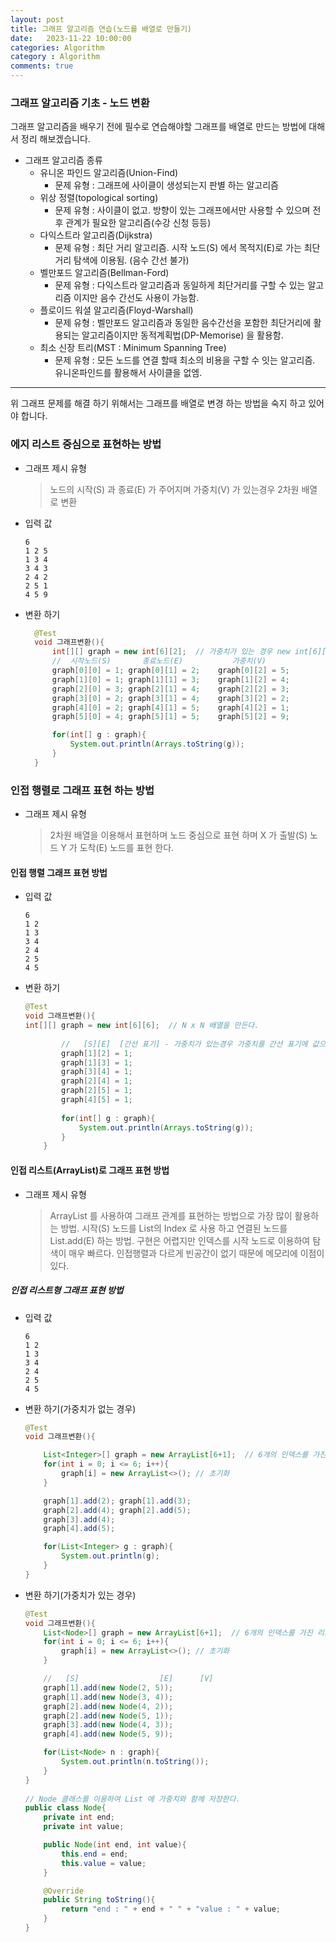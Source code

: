 ```yaml
---
layout: post
title: 그래프 알고리즘 연습(노드를 배열로 만들기)
date:   2023-11-22 10:00:00
categories: Algorithm
category : Algorithm
comments: true 
---
```


### 그래프 알고리즘 기초 - 노드 변환

그래프 알고리즘을 배우기 전에 필수로 연습해야할 그래프를 배열로 만드는 방법에 대해서 정리 해보겠습니다.

- 그래프 알고리즘 종류
  - 유니온 파인드 알고리즘(Union-Find)
    - 문제 유형 : 그래프에 사이클이 생성되는지 판별 하는 알고리즘
  - 위상 정렬(topological sorting)
    - 문제 유형 : 사이클이 없고. 방향이 있는 그래프에서만 사용할 수 있으며 전후 관계가 필요한 알고리즘(수강 신청 등등)
  - 다익스트라 알고리즘(Dijkstra)
    - 문제 유형 : 최단 거리 알고리즘. 시작 노드(S) 에서 목적지(E)로 가는 최단거리 탐색에 이용됨. (음수 간선 불가)
  - 벨만포드 알고리즘(Bellman-Ford)
      - 문제 유형 : 다익스트라 알고리즘과 동일하게 최단거리를 구할 수 있는 알고리즘 이지만 음수 간선도 사용이 가능함.
  - 플로이드 워셜 알고리즘(Floyd-Warshall)
      - 문제 유형 : 벨만포드 알고리즘과 동일한 음수간선을 포함한 최단거리에 활용되는 알고리즘이지만 동적계획법(DP-Memorise) 을 활용함.
  - 최소 신장 트리(MST : Minimum Spanning Tree)
    - 문제 유형 : 모든 노드를 연결 할때 최소의 비용을 구할 수 잇는 알고리즘. 유니온파인드를 활용해서 사이클을 없엠.

------

위 그래프 문제를 해결 하기 위해서는 그래프를 배열로 변경 하는 방법을 숙지 하고 있어야 합니다.

### 에지 리스트 중심으로 표현하는 방법

   - 그래프 제시 유형
      > 노드의 시작(S) 과 종료(E) 가 주어지며 가중치(V) 가 있는경우 2차원 배열로 변환

   - 입력 값
     ```text
     6
     1 2 5
     1 3 4
     3 4 3
     2 4 2
     2 5 1
     4 5 9
     ```

   - 변환 하기
     ```java
       @Test
       void 그래프변환(){
           int[][] graph = new int[6][2];  // 가중치가 있는 경우 new int[6][3]
           //  시작노드(S)       종료노드(E)           가중치(V)
           graph[0][0] = 1; graph[0][1] = 2;    graph[0][2] = 5;
           graph[1][0] = 1; graph[1][1] = 3;    graph[1][2] = 4;
           graph[2][0] = 3; graph[2][1] = 4;    graph[2][2] = 3;
           graph[3][0] = 2; graph[3][1] = 4;    graph[3][2] = 2;
           graph[4][0] = 2; graph[4][1] = 5;    graph[4][2] = 1;
           graph[5][0] = 4; graph[5][1] = 5;    graph[5][2] = 9;

           for(int[] g : graph){
               System.out.println(Arrays.toString(g));
           }
       }
     ```

### 인접 행렬로 그래프 표현 하는 방법

  - 그래프 제시 유형
      > 2차원 배열을 이용해서 표현하며 노드 중심으로 표현 하며 X 가 출발(S) 노드 Y 가 도착(E) 노드를 표현 한다.

#### 인접 행렬 그래프 표현 방법

  - 입력 값
    ```text
    6
    1 2
    1 3
    3 4
    2 4
    2 5
    4 5
    ```

  - 변환 하기

    ```java
    @Test
    void 그래프변환(){
    int[][] graph = new int[6][6];  // N x N 배열을 만든다.
  
            //   [S][E]  [간선 표기] - 가중치가 있는경우 가중치를 간선 표기에 값으로 넣는다.
            graph[1][2] = 1;
            graph[1][3] = 1;
            graph[3][4] = 1;
            graph[2][4] = 1;
            graph[2][5] = 1;
            graph[4][5] = 1;
  
            for(int[] g : graph){
                System.out.println(Arrays.toString(g));
            }
        }
    ```

#### 인접 리스트(ArrayList)로 그래프 표현 방법

  - 그래프 제시 유형
    > ArrayList 를 사용하여 그래프 관계를 표현하는 방법으로 가장 많이 활용하는 방법. 시작(S) 노드를 List의 Index 로 사용 하고
      연결된 노드를 List.add(E) 하는 방법. 구현은 어렵지만 인덱스를 시작 노드로 이용하여 탐색이 매우 빠르다. 인접행렬과 다르게
      빈공간이 없기 때문에 메모리에 이점이 있다.

##### 인접 리스트형 그래프 표현 방법

  - 입력 값
    ```text
    6
    1 2
    1 3
    3 4
    2 4
    2 5
    4 5
    ```

  - 변환 하기(가중치가 없는 경우)
    ```java
    @Test
    void 그래프변환(){

        List<Integer>[] graph = new ArrayList[6+1];  // 6개의 인덱스를 가진 리스트를 만든다.(인덱스는 0 부터 시작하기 때문에 N + 1)
        for(int i = 0; i <= 6; i++){
            graph[i] = new ArrayList<>(); // 초기화
        }

        graph[1].add(2); graph[1].add(3);
        graph[2].add(4); graph[2].add(5);
        graph[3].add(4);
        graph[4].add(5);

        for(List<Integer> g : graph){
            System.out.println(g);
        }
    }
    ```

  - 변환 하기(가중치가 있는 경우)
    ```java
    @Test
    void 그래프변환(){
        List<Node>[] graph = new ArrayList[6+1];  // 6개의 인덱스를 가진 리스트를 만든다.(인덱스는 0 부터 시작하기 때문에 N + 1)
        for(int i = 0; i <= 6; i++){
            graph[i] = new ArrayList<>(); // 초기화
        }

        //   [S]                  [E]      [V]
        graph[1].add(new Node(2, 5));
        graph[1].add(new Node(3, 4));
        graph[2].add(new Node(4, 2));
        graph[2].add(new Node(5, 1));
        graph[3].add(new Node(4, 3));
        graph[4].add(new Node(5, 9));

        for(List<Node> n : graph){
            System.out.println(n.toString());
        }
    }
  
    // Node 클래스를 이용하여 List 에 가중치와 함께 저장한다.
    public class Node{
        private int end;
        private int value;

        public Node(int end, int value){
            this.end = end;
            this.value = value;
        }

        @Override
        public String toString(){
            return "end : " + end + " " + "value : " + value;
        }
    }
    ```
